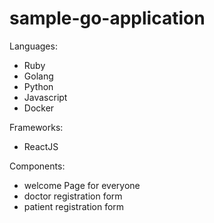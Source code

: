 # sample-go-application

Languages:
* Ruby
* Golang
* Python
* Javascript
* Docker

Frameworks:
* ReactJS

Components:
* welcome Page for everyone
* doctor registration form
* patient registration form
